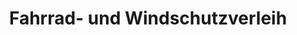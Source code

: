 ---
title: "Fahrrad- und Windschutzverleih"
url: /zingst/fahrrad-und-windschutzverleih/
shop: Mieten
---
